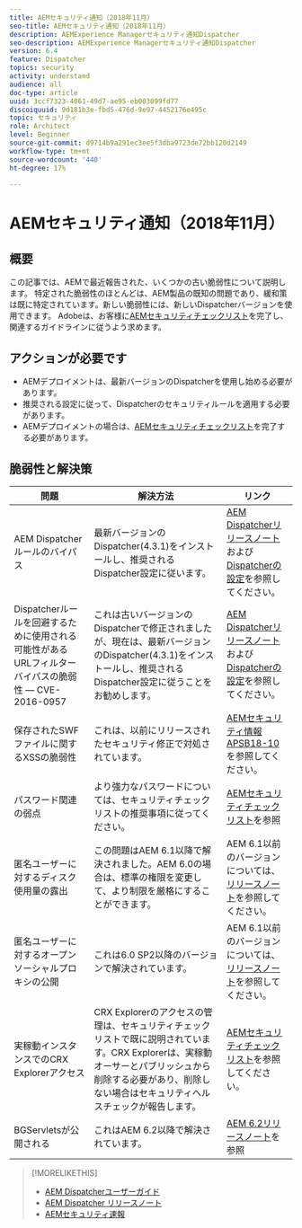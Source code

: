 ```yaml
---
title: AEMセキュリティ通知（2018年11月）
seo-title: AEMセキュリティ通知（2018年11月）
description: AEMExperience Managerセキュリティ通知Dispatcher
seo-description: AEMExperience Managerセキュリティ通知Dispatcher
version: 6.4
feature: Dispatcher
topics: security
activity: understand
audience: all
doc-type: article
uuid: 3ccf7323-4061-49d7-ae95-eb003099fd77
discoiquuid: 9d181b3e-fbd5-476d-9e97-4452176e495c
topic: セキュリティ
role: Architect
level: Beginner
source-git-commit: d9714b9a291ec3ee5f3dba9723de72bb120d2149
workflow-type: tm+mt
source-wordcount: '440'
ht-degree: 17%

---
```



# AEMセキュリティ通知（2018年11月）

## 概要

この記事では、AEMで最近報告された、いくつかの古い脆弱性について説明します。 特定された脆弱性のほとんどは、AEM製品の既知の問題であり、緩和策は既に特定されています。新しい脆弱性には、新しいDispatcherバージョンを使用できます。 Adobeは、お客様に[AEMセキュリティチェックリスト](https://helpx.adobe.com/jp/experience-manager/6-5/sites/administering/using/security-checklist.html)を完了し、関連するガイドラインに従うよう求めます。

## アクションが必要です

* AEMデプロイメントは、最新バージョンのDispatcherを使用し始める必要があります。
* 推奨される設定に従って、Dispatcherのセキュリティルールを適用する必要があります。
* AEMデプロイメントの場合は、[AEMセキュリティチェックリスト](https://helpx.adobe.com/experience-manager/6-5/sites/administering/using/security-checklist.html)を完了する必要があります。

## 脆弱性と解決策

| 問題 | 解決方法 | リンク |
|-------|------------|-------|
| AEM Dispatcherルールのバイパス | 最新バージョンのDispatcher(4.3.1)をインストールし、推奨されるDispatcher設定に従います。 | [AEM Dispatcherリリースノート](https://helpx.adobe.com/jp/experience-manager/dispatcher/release-notes.html)および[Dispatcherの設定](https://helpx.adobe.com/jp/experience-manager/dispatcher/using/dispatcher-configuration.html)を参照してください。 |
| Dispatcherルールを回避するために使用される可能性があるURLフィルターバイパスの脆弱性 — CVE-2016-0957 | これは古いバージョンのDispatcherで修正されましたが、現在は、最新バージョンのDispatcher(4.3.1)をインストールし、推奨されるDispatcher設定に従うことをお勧めします。 | [AEM Dispatcherリリースノート](https://helpx.adobe.com/experience-manager/dispatcher/release-notes.html)および[Dispatcherの設定](https://helpx.adobe.com/experience-manager/dispatcher/using/dispatcher-configuration.html)を参照してください。 |
| 保存されたSWFファイルに関するXSSの脆弱性 | これは、以前にリリースされたセキュリティ修正で対処されています。 | [AEMセキュリティ情報APSB18-10](https://helpx.adobe.com/security/products/experience-manager/apsb18-10.html)を参照してください。 |
| パスワード関連の弱点 | より強力なパスワードについては、セキュリティチェックリストの推奨事項に従ってください。 | [AEMセキュリティチェックリスト](https://helpx.adobe.com/experience-manager/6-5/sites/administering/using/security-checklist.html)を参照 |
| 匿名ユーザーに対するディスク使用量の露出 | この問題はAEM 6.1以降で解決されました。AEM 6.0の場合は、標準の権限を変更して、より制限を厳格にすることができます。 | AEM 6.1以前のバージョンについては、[リリースノート](https://experienceleague.adobe.com/docs/experience-manager-release-information/aem-release-updates/previous-updates/aem-previous-versions.html?lang=ja#previous-updates)を参照してください。 |
| 匿名ユーザーに対するオープンソーシャルプロキシの公開 | これは6.0 SP2以降のバージョンで解決されています。 | AEM 6.1以前のバージョンについては、[リリースノート](https://helpx.adobe.com/experience-manager/aem-previous-versions.html)を参照してください。 |
| 実稼動インスタンスでのCRX Explorerアクセス | CRX Explorerのアクセスの管理は、セキュリティチェックリストで既に説明されています。CRX Explorerは、実稼動オーサーとパブリッシュから削除する必要があり、削除しない場合はセキュリティヘルスチェックが報告します。 | [AEMセキュリティチェックリスト](https://helpx.adobe.com/jp/experience-manager/6-4/sites/administering/using/security-checklist.html)を参照してください。 |
| BGServletsが公開される | これはAEM 6.2以降で解決されています。 | [AEM 6.2リリースノート](https://helpx.adobe.com/jp/experience-manager/6-2/release-notes.html)を参照 |

>[!MORELIKETHIS]
>
>* [AEM Dispatcherユーザーガイド](https://helpx.adobe.com/experience-manager/dispatcher/user-guide.html)
>* [AEM Dispatcher リリースノート](https://helpx.adobe.com/experience-manager/dispatcher/release-notes.html)
>* [AEMセキュリティ速報](https://helpx.adobe.com/security.html#experience-manager)

